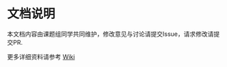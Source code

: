 # 文档说明
本文档内容由课题组同学共同维护，修改意见与讨论请提交Issue，请求修改请提交PR.

更多详细资料请参考 [Wiki](https://github.com/IMUT-IDRT/Lab-Documentation/wiki)
